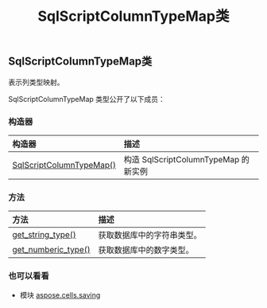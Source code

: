 ﻿---
title: SqlScriptColumnTypeMap类
second_title: Aspose.Cells for Python via .NET API 参考文献
description:
type: docs
weight: 10
url: /zh/python-net/aspose.cells.saving/sqlscriptcolumntypemap/
is_root: false
---
## SqlScriptColumnTypeMap类
表示列类型映射。



SqlScriptColumnTypeMap 类型公开了以下成员：

### 构造器
|构造器|描述|
| :- | :- |
| [SqlScriptColumnTypeMap()](/cells/zh/python-net/aspose.cells.saving/sqlscriptcolumntypemap/__init__/#) |构造 SqlScriptColumnTypeMap 的新实例|


### 方法
|方法|描述|
| :- | :- |
| [get_string_type()](/cells/zh/python-net/aspose.cells.saving/sqlscriptcolumntypemap/get_string_type/#) |获取数据库中的字符串类型。|
| [get_numberic_type()](/cells/zh/python-net/aspose.cells.saving/sqlscriptcolumntypemap/get_numberic_type/#) |获取数据库中的数字类型。|



### 也可以看看
* 模块 [aspose.cells.saving](..)
